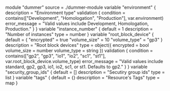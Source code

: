 <!-- BEGIN_TF_EXAMPLES -->
module "dummer"
  source = ./dummer-module
  variable "environment" {
  description = "Environment type"
  validation {
  condition = contains(["Development", "Homologation", "Production"], var.environment)
  error_message = "Valid values include Development, Homologation, Production."
  }
  }
  variable "instance_number" {
  default = 1
  description = "Number of instances"
  type = number
  }
  variable "root_block_device" {
  default = {
  "encrypted" = true
  "volume_size" = 10
  "volume_type" = "gp3"
  }
  description = "Root block devices"
  type = object({
  encrypted = bool
  volume_size = number
  volume_type = string
  })
  validation {
  condition = contains(["gp2", "gp3", "io1", "io2", "sc1", "st1"], var.root_block_device.volume_type)
  error_message = "Valid values include standard, gp2, gp3, io1, io2, sc1, or st1. Defaults to gp2."
  }
  }
  variable "security_group_ids" {
  default = []
  description = "Secutiry group ids"
  type = list
  }
  variable "tags" {
  default = {}
  description = "Resource's Tags"
  type = map
}
<!-- END_TF_EXAMPLES -->